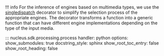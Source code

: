 !!! info
    For the inference of engines based on multimedia types, we use the [singledispatch](https://docs.python.org/3/library/functools.html) decorator to simplify the selection process of the appropriate engines. The decorator transforms a function into a generic function that can have different engine implementations depending on the type of the input media.

::: nucleus.sdk.processing.process
    handler: python
    options:
      show_submodules: true
      docstring_style: sphinx
      show_root_toc_entry: false
      show_root_heading: false
